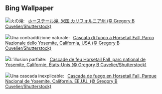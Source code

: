 ## Bing Wallpaper
![](https://www.bing.com/th?id=OHR.YosemiteFirefall_JA-JP8953953821_UHD.jpg&w=1000)火の滝:&nbsp;&ensp;[ホーステール滝, 米国 カリフォルニア州 (© Gregory B Cuvelier/Shutterstock)](https://www.bing.com/th?id=OHR.YosemiteFirefall_JA-JP8953953821_UHD.jpg)
<br><br/>
![](https://www.bing.com/th?id=OHR.YosemiteFirefall_IT-IT1880342554_UHD.jpg&w=1000)Una contraddizione naturale:&nbsp;&ensp;[Cascata di fuoco a Horsetail Fall, Parco Nazionale dello Yosemite, California, USA (© Gregory B Cuvelier/Shutterstock)](https://www.bing.com/th?id=OHR.YosemiteFirefall_IT-IT1880342554_UHD.jpg)
<br><br/>
![](https://www.bing.com/th?id=OHR.YosemiteFirefall_FR-FR7214097906_UHD.jpg&w=1000)L’illusion parfaite:&nbsp;&ensp;[Cascade de feu Horsetail Fall, parc national de Yosemite, Californie, États-Unis (© Gregory B Cuvelier/Shutterstock)](https://www.bing.com/th?id=OHR.YosemiteFirefall_FR-FR7214097906_UHD.jpg)
<br><br/>
![](https://www.bing.com/th?id=OHR.YosemiteFirefall_ES-ES1887496607_UHD.jpg&w=1000)Una cascada inexplicable:&nbsp;&ensp;[Cascada de fuego en Horsetail Fall, Parque Nacional de Yosemite, California, EE.UU. (© Gregory B Cuvelier/Shutterstock)](https://www.bing.com/th?id=OHR.YosemiteFirefall_ES-ES1887496607_UHD.jpg)
<br><br/>
